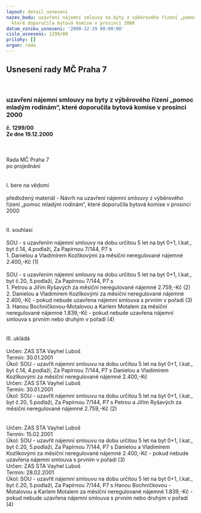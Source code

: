 ```yaml
---
layout: detail_usneseni
nazev_bodu: uzavření nájemní smlouvy na byty z výběrového řízení „pomoc mladým rodinám“,
  které doporučila bytová komise v prosinci 2000
datum_vzniku_usneseni: '2000-12-19 00:00:00'
cislo_usneseni: 1299/00
prilohy: []
organ: rada
---
```

<div id="ucUsn_pList" class="usn">
	<span><h2>Usnesení rady MČ Praha 7 </h2>
<br></span><div class="standBody">
<span><h3>uzavření nájemní smlouvy na byty z výběrového řízení „pomoc mladým rodinám“, které doporučila bytová komise v prosinci 2000</h3></span><div class="center">
		<strong>č. 1299/00</strong><br>
	</div>
<div class="center">
		<strong>Ze dne 19.12.2000</strong><br><br>
	</div>
<br><br>Rada MČ Praha 7<br>po projednání<br><br><br>I.	bere na vědomí<br><br> předložený materiál - Návrh na uzavření nájemní smlouvy z výběrového řízení „pomoc mladým rodinám“, které doporučila bytová komise v prosinci 2000<br><br><br>II.	souhlasí <br><br>SOU - s uzavřením nájemní smlouvy na dobu určitou 5 let na byt 0+1, I.kat., byt č.14, 4.podlaží, Za Papírnou 7/144, P7 s<br>1. Danielou  a Vladimírem Kozlíkovými za měsíční neregulované nájemné 2.400,-Kč (1)<br><br>SOU - s uzavřením nájemní smlouvy na dobu určitou 5 let na byt 0+1, I.kat., byt č.20, 5.podlaží, Za Papírnou 7/144, P7  s<br>1. Petrou a Jiřím Ryšavých za měsíční neregulované nájemné 2.759,-Kč (2)<br>2. Danielou a Vladimírem Kozlíkovými za měsíční neregulované nájemné 2.400,-Kč - pokud nebude uzavřena nájemní smlouva s prvním v pořadí (3)<br>3. Hanou Bochníčkovou-Motalovou a Karlem Motalem za měsíční neregulované nájemné 1.839,-Kč - pokud nebude uzavřena nájemní smlouva s prvním nebo druhým v pořadí (4)<br><br><br>III.	ukládá <br><br> Určen:	     	ZAS STA Vayhel Luboš<br>Termín: 30.01.2001<br>Úkol:	SOU - uzavřít nájemní smlouvu na dobu určitou 5 let na byt 0+1, I.kat., byt č.14, 4.podlaží, Za Papírnou 7/144, P7 s Danielou a Vladimírem Kozlíkovými za měsíční neregulované nájemné 2.400,-Kč<br>  Určen:	     	ZAS STA Vayhel Luboš<br>Termín: 30.01.2001<br>Úkol:	SOU - uzavřít nájemní smlouvu na dobu určitou 5 let na byt 0+1, I.kat., byt č.20, 5.podlaží, Za Papírnou 7/144, P7 s Petrou a Jiřím Ryšavých za měsíční neregulované nájemné 2.759,-Kč (2)<br> <br><br> Určen:	     	ZAS STA Vayhel Luboš<br>Termín: 15.02.2001<br>Úkol:	SOU - uzavřít nájemní smlouvu na dobu určitou 5 let na byt 0+1, I.kat., byt č.20, 5.podlaží, Za Papírnou 7/144, P7 s Danielou a Vladimírem Kozlíkovými za měsíční neregulované nájemné 2.400,-Kč - pokud nebude uzavřena nájemní smlouva s prvním v pořadí (3)<br>  Určen:	     	ZAS STA Vayhel Luboš<br>Termín: 28.02.2001<br>Úkol:	SOU - uzavřít nájemní smlouvu na dobu určitou  5 let na byt 0+1, I.kat., byt č.20, 5.podlaží, Za Papírnou 7/144, P7 s Hanou Bochníčkovou -Motalovou a Karlem Motalem za měsíční neregulované nájemné 1.839,-Kč  - pokud nebude uzavřena nájemní smlouva s prvním nebo druhým v pořadí (4)<br> <br><br><br> </div>
</div>